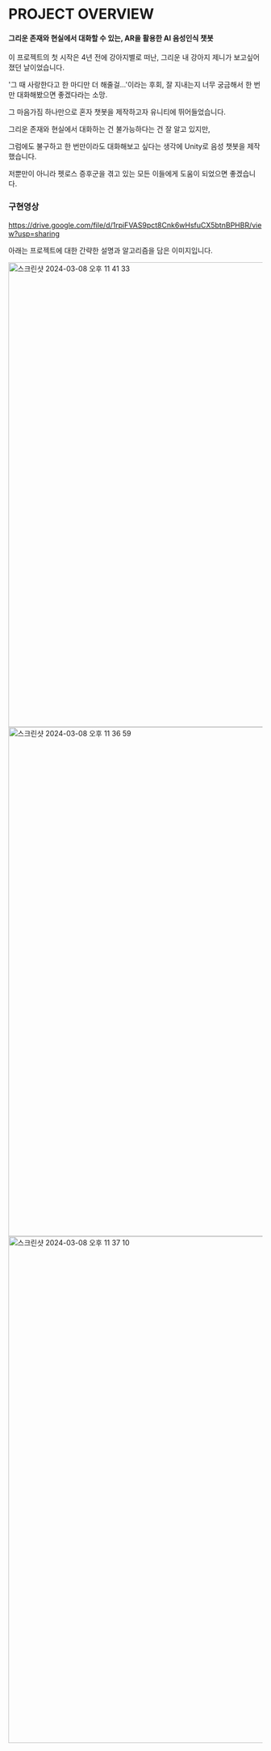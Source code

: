
# PROJECT OVERVIEW
#### 그리운 존재와 현실에서 대화할 수 있는, AR을 활용한 AI 음성인식 챗봇

이 프로젝트의 첫 시작은 4년 전에 강아지별로 떠난, 그리운 내 강아지 제니가 보고싶어졌던 날이었습니다.

'그 때 사랑한다고 한 마디만 더 해줄걸...'이라는 후회, 잘 지내는지 너무 궁금해서 한 번만 대화해봤으면 좋겠다라는 소망.

그 마음가짐 하나만으로 혼자 챗봇을 제작하고자 유니티에 뛰어들었습니다.

그리운 존재와 현실에서 대화하는 건 불가능하다는 건 잘 알고 있지만, 

그럼에도 불구하고 한 번만이라도 대화해보고 싶다는 생각에 Unity로 음성 챗봇을 제작했습니다.

저뿐만이 아니라 펫로스 증후군을 겪고 있는 모든 이들에게 도움이 되었으면 좋겠습니다.

### 구현영상
https://drive.google.com/file/d/1rpiFVAS9pct8Cnk6wHsfuCX5btnBPHBR/view?usp=sharing


아래는 프로젝트에 대한 간략한 설명과 알고리즘을 담은 이미지입니다.


<img width="919" alt="스크린샷 2024-03-08 오후 11 41 33" src="https://github.com/chlqhgus/Creative-Algoritms/assets/162609030/c36e25da-e297-4228-9704-4f90a2ff429b">
<img width="1007" alt="스크린샷 2024-03-08 오후 11 36 59" src="https://github.com/chlqhgus/Creative-Algoritms/assets/162609030/c63e048c-0cc5-40a2-aab9-a70ea18f5a7b">
<img width="1002" alt="스크린샷 2024-03-08 오후 11 37 10" src="https://github.com/chlqhgus/Creative-Algoritms/assets/162609030/0fa7502b-deb4-478f-b7fa-f1ea4a61d1ea">

